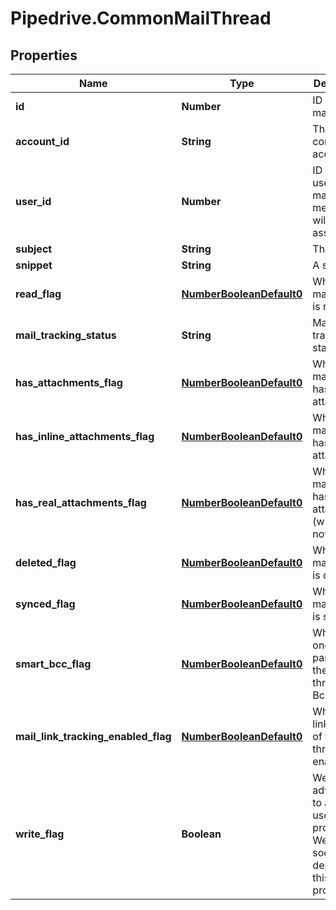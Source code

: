 # Pipedrive.CommonMailThread

## Properties

Name | Type | Description | Notes
------------ | ------------- | ------------- | -------------
**id** | **Number** | ID of the mail thread | [optional] 
**account_id** | **String** | The connection account ID | [optional] 
**user_id** | **Number** | ID of the user whom mail message will be assigned to | [optional] 
**subject** | **String** | The subject | [optional] 
**snippet** | **String** | A snippet | [optional] 
**read_flag** | [**NumberBooleanDefault0**](NumberBooleanDefault0.md) | Whether the mail thread is read | [optional] 
**mail_tracking_status** | **String** | Mail tracking status | [optional] 
**has_attachments_flag** | [**NumberBooleanDefault0**](NumberBooleanDefault0.md) | Whether the mail thread has an attachment | [optional] 
**has_inline_attachments_flag** | [**NumberBooleanDefault0**](NumberBooleanDefault0.md) | Whether the mail thread has inline attachments | [optional] 
**has_real_attachments_flag** | [**NumberBooleanDefault0**](NumberBooleanDefault0.md) | Whether the mail thread has real attachments (which are not inline) | [optional] 
**deleted_flag** | [**NumberBooleanDefault0**](NumberBooleanDefault0.md) | Whether the mail thread is deleted | [optional] 
**synced_flag** | [**NumberBooleanDefault0**](NumberBooleanDefault0.md) | Whether the mail thread is synced | [optional] 
**smart_bcc_flag** | [**NumberBooleanDefault0**](NumberBooleanDefault0.md) | Whether one of the parties of the mail thread is Bcc | [optional] 
**mail_link_tracking_enabled_flag** | [**NumberBooleanDefault0**](NumberBooleanDefault0.md) | Whether the link tracking of the mail thread is enabled | [optional] 
**write_flag** | **Boolean** | We strongly advise you to avoid the use of this property. We will soon deprecate this property | [optional] 


